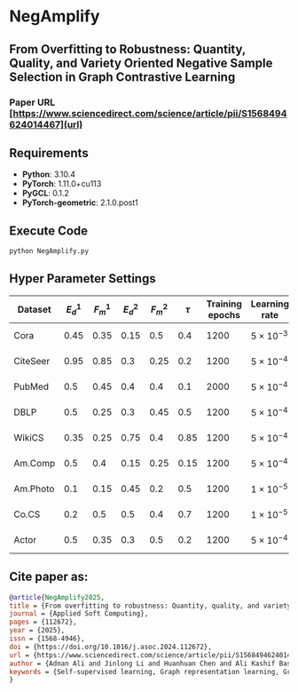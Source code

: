 # NegAmplify
## From Overfitting to Robustness: Quantity, Quality, and Variety Oriented Negative Sample Selection in Graph Contrastive Learning
### Paper URL [https://www.sciencedirect.com/science/article/pii/S1568494624014467](url)


## Requirements

- **Python**: 3.10.4
- **PyTorch**: 1.11.0+cu113
- **PyGCL**: 0.1.2
- **PyTorch-geometric**: 2.1.0.post1


## Execute Code 
```bash
python NegAmplify.py
```

## Hyper Parameter Settings

| Dataset   | $E_d^1$ | $F_m^1$ | $E_d^2$ | $F_m^2$ | $\tau$ | Training epochs | Learning rate    | Weight decay | Encoder layers | Torch Seeds | Random Seeds |
|-----------|---------|---------|---------|---------|--------|-----------------|------------------|--------------|----------------|-------------|--------------|
| Cora      | 0.45    | 0.35    | 0.15    | 0.5     | 0.4    | 1200            | $5 \times 10^{-3}$ | $1^{-5}$    | 128, 128       |  6521       | 9134         |
| CiteSeer  | 0.95    | 0.85    | 0.3     | 0.25    | 0.2    | 1200            | $5 \times 10^{-4}$ | $1^{-5}$    | 128, 128       |  4122       | 9642         |
| PubMed    | 0.5     | 0.45    | 0.4     | 0.4     | 0.1    | 2000            | $5 \times 10^{-4}$ | $1^{-5}$    | 128, 128       |  6521       | 9134         |
| DBLP      | 0.5     | 0.25    | 0.3     | 0.45    | 0.5    | 1200            | $5 \times 10^{-4}$ | $1^{-5}$    | 128, 128       |  6521       | 9134         |
| WikiCS    | 0.35    | 0.25    | 0.75    | 0.4     | 0.85   | 1200            | $5 \times 10^{-4}$ | $1^{-5}$    | 256, 256       |  3227       | 21895        |
| Am.Comp   | 0.5     | 0.4     | 0.15    | 0.25    | 0.15   | 1200            | $5 \times 10^{-4}$ | $1^{-5}$    | 256, 256       |  5614       | 88224        |
| Am.Photo  | 0.1     | 0.15    | 0.45    | 0.2     | 0.5    | 1200            | $1 \times 10^{-5}$ | $1^{-5}$    | 256, 256       |  67730      | 43158        |
| Co.CS     | 0.2     | 0.5     | 0.5     | 0.4     | 0.7    | 1200            | $1 \times 10^{-5}$ | $1^{-5}$    | 256, 256       |  72010      | 51958        |
| Actor     | 0.5     | 0.35    | 0.3     | 0.5     | 0.2    | 1200            | $5 \times 10^{-4}$ | $1^{-5}$    | 128, 128       |  6672       | 4508         |




## Cite paper as: 
```bibtex
@article{NegAmplify2025,
title = {From overfitting to robustness: Quantity, quality, and variety oriented negative sample selection in graph contrastive learning},
journal = {Applied Soft Computing},
pages = {112672},
year = {2025},
issn = {1568-4946},
doi = {https://doi.org/10.1016/j.asoc.2024.112672},
url = {https://www.sciencedirect.com/science/article/pii/S1568494624014467},
author = {Adnan Ali and Jinlong Li and Huanhuan Chen and Ali Kashif Bashir},
keywords = {Self-supervised learning, Graph representation learning, Graph contrastive learning, Deep learning, Negative sampling}
}
```
